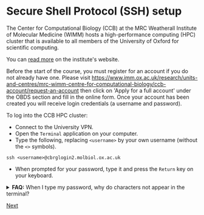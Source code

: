 # Secure Shell Protocol (SSH) setup

The Center for Computational Biology (CCB)
at the MRC Weatherall Institute of Molecular Medicine (WIMM)
hosts a high-performance computing (HPC) cluster
that is available to all members of the University of Oxford
for scientific computing.

You can [read more](https://www.imm.ox.ac.uk/research/units-and-centres/mrc-wimm-centre-for-computational-biology/ccb-account) on the institute's website.

Before the start of the course, you must register for an account if you do not already have one. Please visit https://www.imm.ox.ac.uk/research/units-and-centres/mrc-wimm-centre-for-computational-biology/ccb-account/request-an-account then click on 'Apply for a full account' under the OBDS section and fill in the online form. Once your account has been created you will receive login credentials (a username and password). 

To log into the CCB HPC cluster:

- Connect to the University VPN.
- Open the `Terminal` application on your computer.
- Type the following, replacing `<username>` by your own username (without the `<>` symbols).

```
ssh <username>@cbrglogin2.molbiol.ox.ac.uk
```

- When prompted for your password, type it and press the `Return` key on your keyboard.

<details>
  <summary><b>FAQ:</b> When I type my password, why do characters not appear in the terminal?</summary>
  <b>Reason:</b>
  <p>
    For security reasons, when you type your password, the characters will not be displayed in the Terminal.
    This is normal, so that anyone looking over your shoulder while you type your password cannot read it.
  </p>
  <p>
    <b>Solutions:</b>
    <ul>
      <li>Option 1: If you are confident, type your password directly in the Terminal and press Enter when you are done.</li>
      <li>Option 2: If you are worried about mistyping your password, type you password in a text editor, then cut and paste it into the Terminal and press Enter.</li>
    </ul>
    <b>Tips:</b>
    <ul>
      <li>If you typed directly in the Terminal and you think you have made a mistake, keep the Delete key pressed for a few seconds, to delete everything you typed so far, and type your whole password from the start again.</li>
    </ul>
  </p>
</details>

[Next](microsoft_remote_desktop.md)
